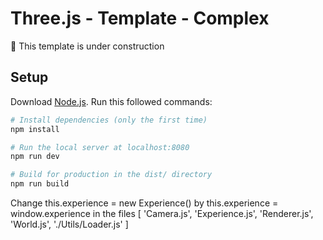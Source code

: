 # Three.js - Template - Complex

🚧 This template is under construction

## Setup

Download [Node.js](https://nodejs.org/en/download/).
Run this followed commands:

``` bash
# Install dependencies (only the first time)
npm install

# Run the local server at localhost:8080
npm run dev

# Build for production in the dist/ directory
npm run build
```

Change this.experience = new Experience() by this.experience = window.experience in the files [
    'Camera.js', 'Experience.js', 'Renderer.js', 'World.js', './Utils/Loader.js'
]

